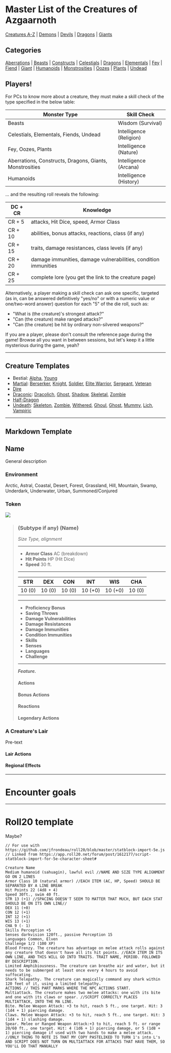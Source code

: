 # Master List of the Creatures of Azgaarnoth

[Creatures A-Z](./index-az.md) | [Demons](Demons/index.md) | [Devils](Devils/index.md) | [Dragons](Dragons/index.md) | [Giants](Giants/index.md)

## Categories
[Aberrations](./index-aberration.md) | [Beasts](./index-beast.md) | [Constructs](./index-construct.md) | [Celestials](./index-celestial.md) | [Dragons](./index-dragon.md) | [Elementals](./index-elemental.md) | [Fey](./index-fey.md) | [Fiend](./index-fiend.md) | [Giant](./index-giant.md) | [Humanoids](./index-humanoid.md) | [Monstrosities](./index-monstrosity.md) | [Oozes](./index-ooze.md) | [Plants](./index-plant.md) | [Undead](./index-undead.md)

## Players!
For PCs to know more about a creature, they must make a skill check of the type specified in the below table:

Monster Type | Skill Check
------------ | ----------------
Beasts | Wisdom (Survival)
Celestials, Elementals, Fiends, Undead | Intelligence (Religion)
Fey, Oozes, Plants | Intelligence (Nature)
Aberrations, Constructs, Dragons, Giants, Monstrosities | Intelligence (Arcana)
Humanoids | Intelligence (History)

... and the resulting roll reveals the following:

DC + CR | Knowledge
------- | ---------------------
CR + 5  | attacks, Hit Dice, speed, Armor Class
CR + 10 | abilities, bonus attacks, reactions, class (if any)
CR + 15 | traits, damage resistances, class levels (if any)
CR + 20 | damage immunities, damage vulnerabilities, condition immunities
CR + 25 | complete lore (you get the link to the creature page)

Alternatively, a player making a skill check can ask one specific, targeted (as in, can be answered definitively "yes/no" or with a numeric value or one/two-word answer) question for each "5" of the die roll, such as:

* "What is (the creature)'s strongest attack?"
* "Can (the creature) make ranged attacks?"
* "Can (the creature) be hit by ordinary non-silvered weapons?"

If you are a player, please don't consult the reference page during the game! Browse all you want in between sessions, but let's keep it a little mysterious during the game, yeah?

---

## Creature Templates
- Bestial: [Alpha](Templates/Alpha.md), [Young](Templates/Young.md)
- [Martial](Templates/Martial.md): [Berserker](Templates/Martial.md#berserker), [Knight](Templates/Martial.md#knight), [Soldier](Templates/Martial.md#soldier), [Elite Warrior](Templates/Martial.md#elite-warrior), [Sergeant](Templates/Martial.md#sergeant), [Veteran](Templates/Martial.md#veteran)
- [Dire](Templates/Dire.md)
- [Draconic](Dragons/DragonTemplates.md): [Dracolich](Dragons/DragonTemplates.md#dracolich), [Ghost](Dragons/DragonTemplates.md#ghost), [Shadow](Dragons/DragonTemplates.md#shadow), [Skeletal](Dragons/DragonTemplates.md#skeletal), [Zombie](Dragons/DragonTemplates.md#zombie)
- [Half-Dragon](Templates/HalfDragon.md)
- [Undeath](Undead/UndeathTemplates.md): [Skeleton](Undead/UndeathTemplates.md#skeleton), [Zombie](Undead/UndeathTemplates.md#zombie), [Withered](Undead/UndeathTemplates.md#withered), [Ghoul](Undead/UndeathTemplates.md#ghoul), [Ghost](Undead/UndeathTemplates.md#ghost), [Mummy](Undead/UndeathTemplates.md#mummified), [Lich](Undead/UndeathTemplates.md#lich), [Vampiric](Undead/UndeathTemplates.md#vampiric)

---

## Markdown Template

## Name
General description

### Environment
Arctic, Astral, Coastal, Desert, Forest, Grassland, Hill, Mountain, Swamp, Underdark, Underwater, Urban,  Summoned/Conjured

### Token
![](-Token.png)

>### (Subtype if any) (Name)
>*Size Type, alignment*
>___
>- **Armor Class** AC (breakdown)
>- **Hit Points** HP (Hit Dice)
>- **Speed** 30 ft.
>___
>|**STR**|**DEX**|**CON**|**INT**|**WIS**|**CHA**|
>|:---:|:---:|:---:|:---:|:---:|:---:|
>|10 (0)|10 (0)|10 (0)|10 (+0)|10 (+0)|10 (0)|
>
>___
>- **Proficiency Bonus** 
>- **Saving Throws** 
>- **Damage Vulnerabilities** 
>- **Damage Resistances** 
>- **Damage Immunities** 
>- **Condition Immunities** 
>- **Skills** 
>- **Senses** 
>- **Languages** 
>- **Challenge** 
>___
>***Feature.***   
>
>#### Actions
>#### Bonus Actions
>#### Reactions
>#### Legendary Actions
>
### A Creature's Lair
Pre-text
#### Lair Actions
#### Regional Effects

---

# Encounter goals

---

# Roll20 template
Maybe?

```
// For use with https://github.com/jfrondeau/roll20/blob/master/statblock-import-5e.js
// Linked from https://app.roll20.net/forum/post/1612177/script-statblock-import-for-5e-character-sheet#

Creature Name
Medium humanoid (sahuagin), lawful evil //NAME AND SIZE TYPE ALIGNMENT GO ON 2 LINES
Armor Class 10 (natural armor) //EACH ITEM (AC, HP, Speed) SHOULD BE SEPARATED BY A LINE BREAK
Hit Points 22 (4d8 + 4)
Speed 30ft., swim 40 ft.
STR 13 (+1) //SPACING DOESN'T SEEM TO MATTER THAT MUCH, BUT EACH STAT SHOULD BE ON ITS OWN LINE//
DEX 11 (+0)
CON 12 (+1)
INT 12 (+1)
WIS 13 (+1)
CHA 9 (- 1)
Skills Perception +5
Senses darkvision 120ft., passive Perception 15 
Languages Common, Elven
Challenge 1/2 (100 XP)
Blood Frenzy. The creature has advantage on melee attack rolls against any creature that doesn't have all its hit points. //EACH ITEM IN ITS OWN LINE, AND THIS WILL GO INTO TRAITS. TRAIT NAME, PERIOD. FOLLOWED BY DESCRIPTION.
Limited Amphibiousness. The creature can breathe air and water, but it needs to be submerged at least once every 4 hours to avoid suffocating.
Shark Telepathy. The creature can magically command any shark within 120 feet of it, using a limited telepathy.
ACTIONS // THIS PART MARKS WHERE THE NPC ACTIONS START. 
Multiattack. The creature makes two melee attacks: one with its bite and one with its claws or spear. //SCRIPT CORRECTLY PLACES MULTIATTACK, INTO THE MA LINE. 
Bite. Melee Weapon Attack: +3 to hit, reach 5 ft., one target. Hit: 3 (1d4 + 1) piercing damage.
Claws. Melee Weapon Attack: +3 to hit, reach 5 ft., one target. Hit: 3 (1d4 + 1) slashing damage.
Spear. Melee or Ranged Weapon Attack:+3 to hit, reach 5 ft. or range 20/60 ft., one target. Hit: 4 (1d6 + 1) piercing damage, or 5 (1d8 + 1) piercing damage if used with two hands to make a melee attack. //ONLY THING TO NOTE IS THAT MY COPY PASTELIKED TO TURN 1's into L's AND SCRIPT DOES NOT TURN ON MULTIATTACK FOR ATTACKS THAT HAVE THEM, SO YOU'LL DO THAT MANUALLY
```
